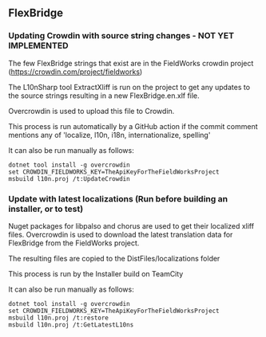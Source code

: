 ## FlexBridge

### Updating Crowdin with source string changes - NOT YET IMPLEMENTED

The few FlexBridge strings that exist are in the FieldWorks crowdin project (https://crowdin.com/project/fieldworks)

The L10nSharp tool ExtractXliff is run on the project to get any updates to the source strings resulting in a new FlexBridge.en.xlf file.

Overcrowdin is used to upload this file to Crowdin.

This process is run automatically by a GitHub action if the commit comment mentions any of 'localize, l10n, i18n, internationalize, spelling'

It can also be run manually as follows:
```
dotnet tool install -g overcrowdin
set CROWDIN_FIELDWORKS_KEY=TheApiKeyForTheFieldWorksProject
msbuild l10n.proj /t:UpdateCrowdin
```

### Update with latest localizations (Run before building an installer, or to test)

Nuget packages for libpalso and chorus are used to get their localized xliff files.
Overcrowdin is used to download the latest translation data for FlexBridge from the FieldWorks project.

The resulting files are copied to the DistFiles/localizations folder

This process is run by the Installer build on TeamCity

It can also be run manually as follows:
```
dotnet tool install -g overcrowdin
set CROWDIN_FIELDWORKS_KEY=TheApiKeyForTheFieldWorksProject
msbuild l10n.proj /t:restore
msbuild l10n.proj /t:GetLatestL10ns
```